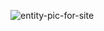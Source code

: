 
![entity-pic-for-site](https://github.com/user-attachments/assets/c10154e7-2b1f-4517-8716-27b3abefd5bc)
